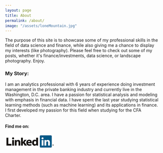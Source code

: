 ```yaml
---
layout: page
title: About
permalink: /about/
image: "/assets/loneMountain.jpg"
---
```


The purpose of this site is to showcase some of my professional skills in the field of data science and finance, while also giving me a chance to display my interests (like photography). Please feel free to check out some of my posts, whether it's finance/investments, data science, or landscape photography. Enjoy.

### My Story:  
I am an analytics professional with 6 years of experience doing investment management in the private banking industry and currently live in the Washington, D.C. area. I have a passion for statistical analysis and modeling with emphasis in financial data. I have spent the last year studying statistical learning methods (such as machine learning) and its applications in finance. I first developed my passion for this field when studying for the CFA Charter.  

#### Find me on:  
  


[![button](/assets/linkedin.png)](https://www.linkedin.com/in/jeremybourne/)
